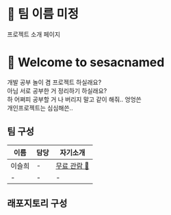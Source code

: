# 🌱 팀 이름 미정
프로젝트 소개 페이지

# 👋 Welcome to sesacnamed
개발 공부 놀이 겸 프로젝트 하실래요?  
아님 서로 공부한 거 정리하기 하실래요?  
하 어쩌피 공부할 거 나 버리지 말고 같이 해줘.. 엉엉쓴  
개인프로젝트는 심심해쓴..  


## 팀 구성
| 이름 | 담당 | 자기소개 |
| ---- | ----- | ---------|
| 이슬희| - | [무료 관람 🐰](https://github.com/howith29) | 
| - | - | -  |

## 래포지토리 구성
